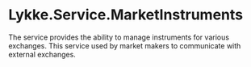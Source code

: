 # Lykke.Service.MarketInstruments
The service provides the ability to manage instruments for various exchanges. This service used by market makers to communicate with external exchanges.
